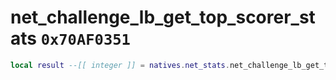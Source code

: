 # net_challenge_lb_get_top_scorer_stats `0x70AF0351`

```lua
local result --[[ integer ]] = natives.net_stats.net_challenge_lb_get_top_scorer_stats(_unk0 --[[ integer ]])
```